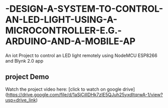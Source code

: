 # -DESIGN-A-SYSTEM-TO-CONTROL-AN-LED-LIGHT-USING-A-MICROCONTROLLER-E.G.-ARDUINO-AND-A-MOBILE-AP
An iot Project to control an LED light remotely using NodeMCU ESP8266 and Blynk 2.0 app
## project Demo
Watch the project video here:
[click to watch on google drive] 
(https://drive.google.com/file/d/1aSjCillDHk7zIE5QJuh25yxdltqrwA-1/view?usp=drive_link)
